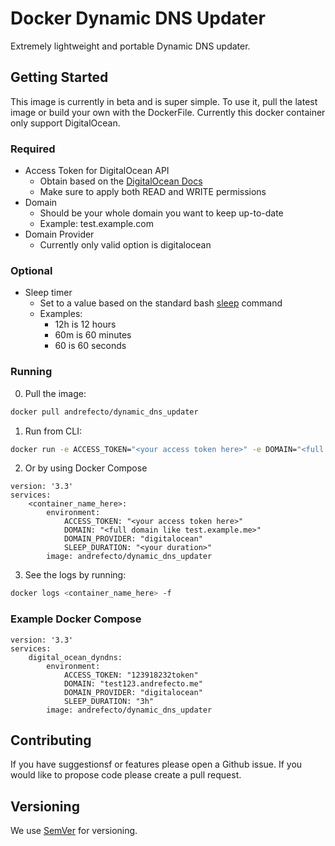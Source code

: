 # Docker Dynamic DNS Updater

Extremely lightweight and portable Dynamic DNS updater.

## Getting Started

This image is currently in beta and is super simple. To use it, pull the latest image or build your own with the DockerFile. Currently this docker container only support DigitalOcean.

### Required

* Access Token for DigitalOcean API
  * Obtain based on the [DigitalOcean Docs](https://www.digitalocean.com/docs/apis-clis/api/create-personal-access-token/)
  * Make sure to apply both READ and WRITE permissions
* Domain
  * Should be your whole domain you want to keep up-to-date
  * Example: test.example.com
* Domain Provider
  * Currently only valid option is digitalocean

### Optional

* Sleep timer
  * Set to a value based on the standard bash [sleep](https://www.cyberciti.biz/faq/linux-unix-sleep-bash-scripting/) command
  * Examples:
    * 12h is 12 hours
    * 60m is 60 minutes
    * 60 is 60 seconds

### Running

0. Pull the image:

```bash
docker pull andrefecto/dynamic_dns_updater
```

1. Run from CLI:

```bash
docker run -e ACCESS_TOKEN="<your access token here>" -e DOMAIN="<full domain like test.example.me>" -e DOMAIN_PROVIDER="digitalocean" --name=<container name> -d andrefecto/dynamic_dns_updater
```

2. Or by using Docker Compose

```docker
version: '3.3'
services:
    <container_name_here>:
        environment:
            ACCESS_TOKEN: "<your access token here>"
            DOMAIN: "<full domain like test.example.me>"
            DOMAIN_PROVIDER: "digitalocean"
            SLEEP_DURATION: "<your duration>"
        image: andrefecto/dynamic_dns_updater
```

3. See the logs by running:

```bash
docker logs <container_name_here> -f
```

### Example Docker Compose

```docker
version: '3.3'
services:
    digital_ocean_dyndns:
        environment:
            ACCESS_TOKEN: "123918232token"
            DOMAIN: "test123.andrefecto.me"
            DOMAIN_PROVIDER: "digitalocean"
            SLEEP_DURATION: "3h"
        image: andrefecto/dynamic_dns_updater
```

## Contributing

If you have suggestionsf or features please open a Github issue. If you would like to propose code please create a pull request.

## Versioning

We use [SemVer](http://semver.org/) for versioning.


